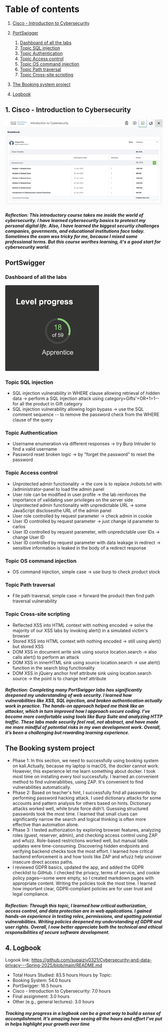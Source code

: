 # Table of contents
1. [Cisco - Introduction to Cybersecurity](#cisco)
2. [PortSwigger](#portswigger)
    1. [Dashboard of all the labs](#dashboard)
    2. [Topic SQL injection](#sqlinjection)
    3. [Topic Authentication](#authentication)
    4. [Topic Access control](#accesscontrol)
    5. [Topic OS command injection](#oscommandinjection)
    6. [Topic Path traversal](#pathtraversal)
    7. [Topic Cross-site scripting](#crosssitescripting)
  
3. [The Booking system project](#booking)
4. [Logbook](#logbook)

## 1. Cisco - Introduction to Cybersecurity <a name="cisco"></a>
<img src="https://github.com/supaizjy0321/Cybersecurity-and-data-privacy---Spring-2025/blob/main/cisco%20score.png" width="800"/>

##### Reflection: This introductory course takes me inside the world of cybersecurity. I have learned cybersecurity basics to protesct my personal digital life. Also, I have learned the biggest securtiy challenges companies, goverments, and educational institutions face today. Sometimes the exam wss tricky for me, because I mixed some professional terms. But this course worthes learning, it's a good start for cybersecurity world.

## PortSwigger <a name="portswigger"></a>
### Dashboard of all the labs <a name="dashboard"></a>

<img src="https://github.com/supaizjy0321/Cybersecurity-and-data-privacy---Spring-2025/blob/main/dashboard.png" width="300"/>

### Topic SQL injection <a name="sqlinjection"></a>
 - SQL injection vulnerability in WHERE clause allowing retrieval of hidden data -> perform a SQL injection attack using category=Gifts'+OR+1=1-- for all the product in Gift category
 - SQL injection vulnerability allowing login bypass -> use the SQL comment sequence -- to remove the password check from the WHERE clause of the query

### Topic Authentication <a name="authentication"></a>
 - Username enumeration via different responses -> try Burp Intruder to find a valid username
 - Password reset broken logic -> by "forget the password" to reset the password

### Topic Access control <a name="accesscontrol"></a>
 - Unprotected admin functionality -> the core is to replace  /robots.txt with /administrator-panel to load the admin panel
 - User role can be modified in user profile -> the lab reinforces the importance of validating user privileges on the server side
 - Unprotected admin functionality with unpredictable URL -> some JavaScript disclosesthe URL of the admin panel
 - User role controlled by request parameter -> check admin in cookie
 - User ID controlled by request parameter -> just change id parameter to carlos
 - User ID controlled by request parameter, with unpredictable user IDs -> change User ID
 - User ID controlled by request parameter with data leakage in redirect -> sensitive information is leaked in the body of a redirect response

### Topic OS command injection <a name="oscommandinjection"></a>
 - OS command injection, simple case -> use burp to check product stock

### Topic Path traversal <a name="pathtraversal"></a>
 - File path traversal, simple case -> forward the product then find path traversal vulnerability

### Topic Cross-site scripting <a name="crosssitescripting"></a>
 - Reflected XSS into HTML context with nothing encoded -> solve the majority of our XSS labs by invoking alert() in a simulated victim's browser
 - Stored XSS into HTML context with nothing encoded -> still using alert() but stored XSS
 - DOM XSS in document.write sink using source location.search -> also calls alert() to perform an attack
 - DOM XSS in innerHTML sink using source location.search -> use alert() function in the search blog functionality
 - DOM XSS in jQuery anchor href attribute sink using location.search source -> the point is to change href attribute

##### Reflection: Completing many PortSwigger labs has significantly deepened my understanding of web security. I learned how vulnerabilities like XSS, SQL injection, and broken authentication actually work in practice. The hands-on approach helped me think like an attacker, which in turn improved how I approach secure coding. I’ve become more comfortable using tools like Burp Suite and analyzing HTTP traffic. These labs made security feel real, not abstract, and have made me more mindful of potential risks in my own development work. Overall, it’s been a challenging but rewarding learning experience.

 



## The Booking system project <a name="booking"></a>
 - Phase 1: In this section, we need to successfully using booking system on kali.Actually, because my laptop is macOS, the docker cannot work. However, this experience let me learn something about docker. I took most time on installing every tool successfully. I learned an convenient method to find vulnerabilities, using ZAP. It's convenient to find vulnerabilities automatically.
 - Phase 2: Based on teacher's hint, I successfully find all passwords by performing password hacking attack. I used dictionary attacks for some accounts and pattern analysis for others based on hints. Dictionary attacks worked well, while brute force didn’t. Guessing structured passwords took the most time. I learned that small clues can significantly narrow the search and logical thinking is often more effective than automation alone.
 - Phase 3: I tested authorization by exploring browser features, analyzing roles (guest, reserver, admin), and checking access control using ZAP and wfuzz. Role-based restrictions worked well, but manual table updates were time-consuming. Discovering hidden endpoints and verifying backend checks took the most effort. I learned how critical backend enforcement is and how tools like ZAP and wfuzz help uncover insecure direct access paths.
 - I reviewed GDPR basics, updated the app, and added the GDPR checklist to GitHub. I checked the privacy, terms of service, and cookie policy pages—some were empty, so I created markdown pages with appropriate content. Writing the policies took the most time. I learned how important clear, GDPR-compliant policies are for user trust and legal compliance.

##### Reflection: Through this topic, I learned how critical authorization, access control, and data protection are in web applications. I gained hands-on experience in testing roles, permissions, and spotting potential vulnerabilities. Writing policies deepened my understanding of GDPR and user rights. Overall, I now better appreciate both the technical and ethical responsibilities of secure software development.

## 4. Logbook <a name="logbook"></a>
Logook link: https://github.com/supaizjy0321/Cybersecurity-and-data-privacy---Spring-2025/blob/main/README.md


 - Total Hours Studied: 83.5 hours
Hours by Topic:
 - Booking System: 54.0 hours
 - PortSwigger: 16.5 hours
 - Cisco - Introduction to Cybersecurity: 7.0 hours
 - Final assignment: 3.0 hours
 - Other (e.g., general lectures): 3.0 hours

##### Tracking my progress in a logbook can be a great way to build a sense of accomplishment. It’s amazing how seeing all the hours and effort I’ve put in helps highlight your growth over time

